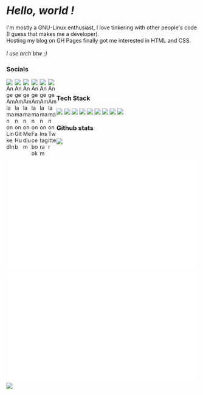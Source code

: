 # *Hello, world !*

I'm mostly a GNU-Linux enthusiast, I love tinkering with other people's code (I guess that makes me a developer).
<br>Hosting my blog on GH Pages finally got me interested in HTML and CSS.<br><br>*I use arch btw ;)*<br>

### Socials
<a href="https://www.linkedin.com/in/ange-kevin-amlaman-09813b244">
  <img align="left" alt="Ange Amlaman on LinkedIn" width="22px" src="https://www.vectorlogo.zone/logos/linkedin/linkedin-tile.svg" />
</a>
<a href="https://github.com/charveey/">
  <img align="left" alt="Ange Amlaman on GitHub" width="22px" src="https://www.vectorlogo.zone/logos/github/github-tile.svg" />
</a>
<a href="https://medium.com/@positronic_brain">
  <img align="left" alt="Ange Amlaman on Medium" width="22px" src="https://www.vectorlogo.zone/logos/medium/medium-tile.svg" />
</a>
<a href="https://www.facebook.com/charveey">
  <img align="left" alt="Ange Amlaman on Facebook" width="22px" src="https://www.vectorlogo.zone/logos/facebook/facebook-tile.svg" />
</a>
<a href="https://www.instagram.com/im_kveen/">
  <img align="left" alt="Ange Amlaman on Instagram" width="22px" src="https://www.vectorlogo.zone/logos/instagram/instagram-tile.svg" />
</a>
<a href="https://twitter.com/im_kveen">
  <img align="left" alt="Ange Amlaman on Twitter" width="22px" src="https://www.vectorlogo.zone/logos/twitter/twitter-tile.svg" />
</a>
<br>

### Tech Stack
<code><img height="20" src="https://cdn.worldvectorlogo.com/logos/visual-studio-code-1.svg"></code>
<code><img height="20" src="https://www.vectorlogo.zone/logos/inkscape/inkscape-icon.svg"></code>
<code><img height="20" src="https://www.vectorlogo.zone/logos/linux/linux-icon.svg"></code>
<code><img height="20" src="https://www.vectorlogo.zone/logos/raspberrypi/raspberrypi-icon.svg"></code>
<code><img height="25" src="https://education.ti.com/-/media/ti/education/images/activities/ti-codes/21172_ticodes_platformlanding_basiccircle.png"></code>
<code><img height="20" src="https://www.vectorlogo.zone/logos/netlify/netlify-icon.svg"></code>
<code><img height="20" src="https://www.vectorlogo.zone/logos/gnu_bash/gnu_bash-official.svg"></code>
<code><img height="25" src="https://www.vectorlogo.zone/logos/jekyllrb/jekyllrb-ar21.svg"></code>
<code><img height="20" src="https://www.vectorlogo.zone/logos/python/python-official.svg"></code>
<br>

### Github stats
![](https://komarev.com/ghpvc/?username=charveey&color=lightgrey&style=for-the-badge&label=Visitors)<br>
![](https://raw.githubusercontent.com/charveey/profile-readme-stats/master/generated/overview.svg#gh-light-mode-only)
![](https://raw.githubusercontent.com/charveey/profile-readme-stats/master/generated/overview.svg#gh-dark-mode-only)
![](https://github-readme-stats.vercel.app/api/top-langs/?username=charveey&hide_title=false&hide_border=true&bg_color=00000000&include_all_commits=true&count_private=true&layout=compact&card_width=370&langs_count=6)
